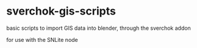# sverchok-gis-scripts

basic scripts to import GIS data into blender, through the sverchok addon

for use with the SNLite node
